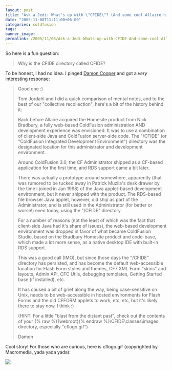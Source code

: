 ```yaml
---
layout: post
title: "Ask a Jedi: What's up with \"CFIDE\"? (And some cool Allaire history to boot!)"
date: "2005-11-08T11:11:00+06:00"
categories: coldfusion 
tags: 
banner_image: 
permalink: /2005/11/08/Ask-a-Jedi-Whats-up-with-CFIDE-And-some-cool-Allaire-history-to-boot
---
```


So here is a fun question:

<blockquote>
Why is the CFIDE directory called CFIDE?
</blockquote>

To be honest, I had no idea. I pinged <a href="http://www.dcooper.org">Damon Cooper</a> and got a <i>very</i> interesting response:

<blockquote>
Good one :)  

Tom Jordahl and I did a quick comparison of mental notes, and to the
best of our "collective recollection", here's a bit of the history
behind it:

Back before Allaire acquired the Homesite product from Nick Bradbury, a
fully web-based ColdFusion administration AND development experience was
envisioned.  It was to use a combination of client-side Java and
ColdFusion server-side code.  The "/CFIDE" (or "ColdFusion Integrated
Development Environment") directory was the designated location for this
administrator and development environment.

Around ColdFusion 3.0, the CF Administrator shipped as a CF-based
application for the first time, and RDS support came a bit later.

There was actually a prototype around somewhere, apparently (that was
rumored to be tucked away in Patrick Muzila's desk drawer by the time I
joined in Jan 1998) of the Java applet-based development environment,
but it never shipped with the product.  The RDS-based file browser Java
applet, however, did ship as part of the Administrator, and is still
used in the Administrator (for better or worse!) even today, using the
"/CFIDE" directory. 

For a number of reasons (not the least of which was the fact that
client-side Java had it's share of issues), the web-based development
environment was dropped in favor of what became ColdFusion Studio, based
on the Bradbury Homesite product and code-base, which made a lot more
sense, as a native desktop IDE with built-in RDS support.  

This was a good call (IMO), but since those days the "/CFIDE" directory
has persisted, and has become the default web-accessible location for
Flash Form styles and themes, CF7 XML Form "skins" and layouts, Admin
API, CFC Utils, debugging templates, Getting Started base (if
installed), etc.

It has caused a bit of grief along the way, being case-sensitive on
Unix, needs to be web-accessible in hosted environments for Flash Forms
and the old CFFORM applets to work, etc, etc, but it's likely there to
stay now, I think :)

(HINT: For a little "blast from the distant past", check out the
contents of your {% raw %}{webroot}{% endraw %}\CFIDE\classes\images directory, especially
"cflogo.gif")

Damon
</blockquote>

Cool story! For those who are curious, here is cflogo.gif (copyrighted by Macromedia, yada yada yada):

<img src="http://ray.camdenfamily.com/images/cflogo.gif">
